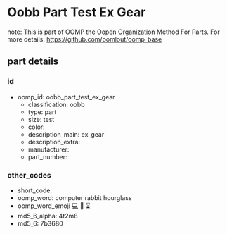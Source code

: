 # Oobb Part Test Ex Gear  

note: This is part of OOMP the Oopen Organization Method For Parts. For more details: https://github.com/oomlout/oomp_base

##  part details





### id
* oomp_id: oobb_part_test_ex_gear
  * classification: oobb
  * type: part
  * size: test
  * color: 
  * description_main: ex_gear
  * description_extra: 
  * manufacturer: 
  * part_number: 

### other_codes
* short_code: 
* oomp_word: computer rabbit hourglass
* oomp_word_emoji :computer: :rabbit: :hourglass:
* md5_6_alpha: 4t2m8
* md5_6: 7b3680